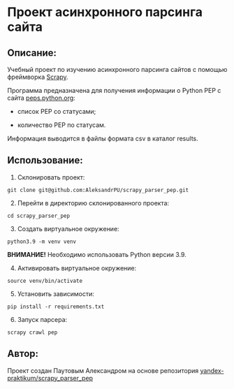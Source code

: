 # Проект асинхронного парсинга сайта

## Описание:

Учебный проект по изучению асинхронного парсинга сайтов с помощью фреймворка 
[Scrapy](https://scrapy.org/).

Программа предназначена для получения информации о Python PEP с сайта 
[peps.python.org](https://peps.python.org):

- список PEP со статусами;

- количество PEP по статусам.

Информация выводится в файлы формата csv в каталог results.

## Использование:

1. Склонировать проект:

```
git clone git@github.com:AleksandrPU/scrapy_parser_pep.git
```

2. Перейти в директорию склонированного проекта:

```
cd scrapy_parser_pep
```

3. Создать виртуальное окружение:

```
python3.9 -m venv venv
```

**ВНИМАНИЕ!** Необходимо использовать Python версии 3.9.

4. Активировать виртуальное окружение:

```
source venv/bin/activate
```

5. Установить зависимости:

```
pip install -r requirements.txt
```

6. Запуск парсера:

```
scrapy crawl pep
```

## Автор:

Проект создан Паутовым Александром на основе репозитория 
[yandex-praktikum/scrapy_parser_pep](https://github.com/yandex-praktikum/scrapy_parser_pep)
